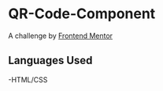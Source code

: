 # QR-Code-Component
A challenge by [Frontend Mentor](https://www.frontendmentor.io/challenges/qr-code-component-iux_sIO_H)
## Languages Used
-HTML/CSS
